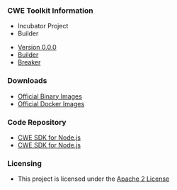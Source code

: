 ### CWE Toolkit Information

- <i class="fas fa-flag" style="color:#2ADA08;"></i> Incubator Project
- <i class="fas fa-toolbox" style="color:#233e81;"></i> Builder

* [Version 0.0.0](#)
* [Builder](#)
* [Breaker](#)

### Downloads
* [Official Binary Images](#)
* [Official Docker Images](#)

### Code Repository
* [CWE SDK for Node.js](https://github.com/OWASP/cwe-sdk-node)
* [CWE SDK for Node.js](https://github.com/OWASP/cwe-tool)

### Licensing
* This project is licensed under the [Apache 2 License](https://www.apache.org/licenses/LICENSE-2.0)
